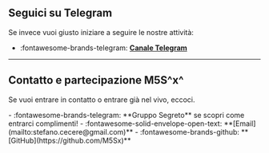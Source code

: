 ## Seguici su Telegram
Se invece vuoi giusto iniziare a seguire le nostre attività:

<div class="grid cards" markdown>

- :fontawesome-brands-telegram: **[Canale Telegram](https://t.me/org2050x)**  
</div>

---

## Contatto e partecipazione M5S^x^
Se vuoi entrare in contatto o entrare già nel vivo, eccoci.

<div class="grid cards" markdown>
- :fontawesome-brands-telegram: **Gruppo Segreto**  se scopri come entrarci complimenti!
- :fontawesome-solid-envelope-open-text: **[Email](mailto:stefano.cecere@gmail.com)**  
- :fontawesome-brands-github: **[GitHub](https://github.com/M5Sx)**  
</div>
